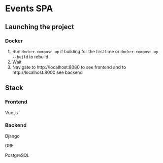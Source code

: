 # Events SPA

## Launching the project
### Docker
1. Run `docker-compose up` if building for the first time or `docker-compose up --build` to rebuild
2. Wait 
3. Navigate to http://localhost:8080 to see frontend and to http://localhost:8000 see backend 

## Stack
### Frontend
Vue.js
### Backend
Django

DRF

PostgreSQL
